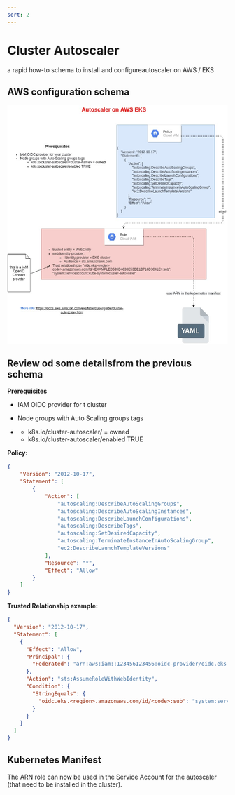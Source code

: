```yaml
---
sort: 2
---
```

# Cluster Autoscaler

a rapid how-to schema to install and configureautoscaler on AWS / EKS
## AWS configuration schema

![Cluster Autoscaler](./images/clusterautoscaler.jpg)

## Review od some detailsfrom the previous schema

**Prerequisites**

- IAM OIDC provider for t cluster

- Node groups with Auto Scaling groups tags

- - k8s.io/cluster-autoscaler/<cluster-name> = owned
  - k8s.io/cluster-autoscaler/enabled TRUE



**Policy:**

```json
{
    "Version": "2012-10-17",
    "Statement": [
        {
            "Action": [
                "autoscaling:DescribeAutoScalingGroups",
                "autoscaling:DescribeAutoScalingInstances",
                "autoscaling:DescribeLaunchConfigurations",
                "autoscaling:DescribeTags",
                "autoscaling:SetDesiredCapacity",
                "autoscaling:TerminateInstanceInAutoScalingGroup",
                "ec2:DescribeLaunchTemplateVersions"
            ],
            "Resource": "*",
            "Effect": "Allow"
        }
    ]
}
```

**Trusted Relationship example:**
```json
{
  "Version": "2012-10-17",
  "Statement": [
    {
      "Effect": "Allow",
      "Principal": {
        "Federated": "arn:aws:iam::123456123456:oidc-provider/oidc.eks.<region>.amazonaws.com/id/<code>"
      },
      "Action": "sts:AssumeRoleWithWebIdentity",
      "Condition": {
        "StringEquals": {
          "oidc.eks.<region>.amazonaws.com/id/<code>:sub": "system:serviceaccount:kube-system:cluster-autoscaler"
        }
      }
    }
  ]
}
```



## Kubernetes Manifest

The ARN role can now be used in the Service Account for the autoscaler (that need to be installed in the cluster).